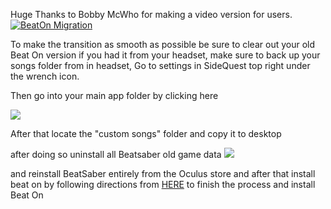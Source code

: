 
Huge Thanks to Bobby McWho for making a video version for users.
[![BeatOn Migration](https://cdn.discordapp.com/attachments/615234075778875453/627007319687036947/Screenshot_390.png)](https://www.youtube.com/watch?v=tt5m6rDL-UQ)


To make the transition as smooth as possible be sure to clear out your old Beat On version if you had it from your headset, make sure to back up your songs folder from in headset, Go to settings in SideQuest top right under the wrench icon.

Then go into your main app folder by clicking here

![](https://cdn.discordapp.com/attachments/615234075778875453/623923858872991794/Screenshot_317.png)

After that locate the "custom songs" folder and copy it to desktop

after doing so uninstall all Beatsaber old game data ![](https://cdn.discordapp.com/attachments/608376262347587595/608405621741715487/Uninstall.png)

and reinstall BeatSaber entirely from the Oculus store and after that install beat on by following directions from [HERE](https://github.com/the-expanse/SideQuest/wiki/Beat-On,-What-is-that-and-how-do-i-install-it#to-install-beat-on-for-the-first-time) to finish the process and install Beat On